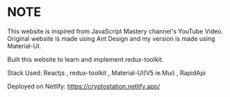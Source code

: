 # NOTE

This website is inspired from JavaScript Mastery channel's YouTube Video.
Original website is made using Ant Design and my version is made using Material-UI.

Built this website to learn and implement redux-toolkit.

Stack Used:
Reactjs , 
redux-toolkit ,
Material-UI(V5 ie.Mui) ,
RapidApi

Deployed on Netlify:
https://cryptostation.netlify.app/
